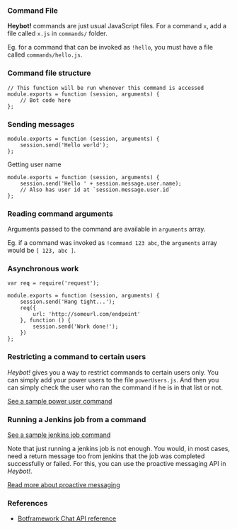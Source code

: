 ### Command File

**Heybot!** commands are just usual JavaScript files. For a command `x`, add a file called `x.js` in `commands/` folder.

Eg. for a command that can be invoked as `!hello`, you must have a file called `commands/hello.js`.

### Command file structure

```
// This function will be run whenever this command is accessed
module.exports = function (session, arguments) {
	// Bot code here
};
```

### Sending messages

```
module.exports = function (session, arguments) {
	session.send('Hello world');
};
```

Getting user name

```
module.exports = function (session, arguments) {
	session.send('Hello ' + session.message.user.name);
	// Also has user id at `session.message.user.id`
};
```

### Reading command arguments

Arguments passed to the command are available in `arguments` array.

Eg. if a command was invoked as `!command 123 abc`, the `arguments` array would be `[ 123, abc ]`.

### Asynchronous work

```
var req = require('request');

module.exports = function (session, arguments) {
	session.send('Hang tight...');
	req({
		url: 'http://someurl.com/endpoint'
	}, function () {
		session.send('Work done!');
	})
};
```

### Restricting a command to certain users

*Heybot!* gives you a way to restrict commands to certain users only. You can simply add your power users to the file `powerUsers.js`. And then you can simply check the user who ran the command if he is in that list or not.

[See a sample power user command](/commands/powerusercommand.js)

### Running a Jenkins job from a command

[See a sample jenkins job command](/commands/jenkins.js)

Note that just running a jenkins job is not enough. You would, in most cases, need a return message too from jenkins that the job was completed successfully or failed. For this, you can use the proactive messaging API in *Heybot!*.

[Read more about proactive messaging](/docs/proactive-messaging.md)

### References

- [Botframework Chat API reference](https://docs.botframework.com/en-us/node/builder/chat-reference/modules/_botbuilder_d_.html)